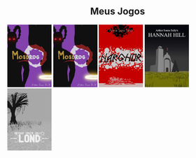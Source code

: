 
<div style="width:100%;" align="center">
  <div style="width:100%;">
    <h2>Meus Jogos</h2>
  </div>
  <div style="width:100%;" align="left">
    <a href="https://arthursouzasally.itch.io/mosdrog" target="_blank"><img src="poster_mosdrog.webp" style="width:20%;"/></a>
    <a href="https://arthursouzasally.itch.io/mosdrog" target="_blank"><img src="poster_mosdrog.webp" style="width:20%;"/></a>
    <a href="https://arthursouzasally.itch.io/narghor" target="_blank"><img src="poster_narghor.webp" style="width:20%;"/></a>
    <a href="https://arthursouzasally.itch.io/hannah-hill" target="_blank"><img src="poster_hannah_hill.webp" style="width:20%;"/></a>
    <a href="https://arthursouzasally.itch.io/lond" target="_blank"><img src="poster_lond.webp" style="width:20%;"/></a>
  </div>
</div>

<!-- terceiro em breve -->
